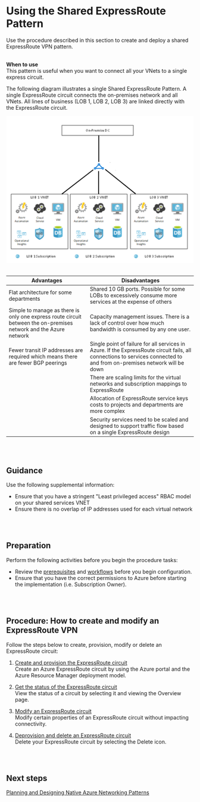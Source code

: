 # Using the Shared ExpressRoute Pattern
Use the procedure described in this section to create and deploy a shared ExpressRoute VPN pattern.
<br />
<br />

**When to use**  
This pattern is useful when you want to connect all your VNets to a single express circuit.

The following diagram illustrates a single Shared ExpressRoute Pattern. A single ExpressRoute circuit connects the on-premises network and all VNets. All lines of business (LOB 1, LOB 2, LOB 3) are linked directly with the ExpressRoute circuit.

![SharedExpressRoutePattern](https://github.com/alvarovitta/Azure-Networking/blob/master/images/ShareExpressRoutePattern.png)
<br />
<br />

| Advantages        | Disadvantages           |
| ------------- |---------------|
|Flat architecture for some departments	|Shared 10 GB ports. Possible for some LOBs to excessively consume more services at the expense of others|
Simple to manage as there is only one express route circuit between the on-premises network and the Azure network	|Capacity management issues. There is a lack of control over how much bandwidth is consumed by any one user.
|Fewer transit IP addresses are required which means there are fewer BGP peerings	|Single point of failure for all services in Azure. If the ExpressRoute circuit fails, all connections to services connected to and from on-premises network will be down  
||There are scaling limits for the virtual networks and subscription mappings to ExpressRoute
||Allocation of ExpressRoute service keys costs to projects and departments are more complex|
||Security services need to be scaled and designed to support traffic flow based on a single ExpressRoute design
<br />
<br />

## Guidance
Use the following supplemental information:

- Ensure that you have a stringent "Least privileged access" RBAC model on your shared services VNET 
- Ensure there is no overlap of IP addresses used for each virtual network
<br />
<br />

## Preparation
Perform the following activities before you begin the procedure tasks: 

- Review the [prerequisites](https://docs.microsoft.com/en-us/azure/expressroute/expressroute-prerequisites) and [workflows](https://docs.microsoft.com/en-us/azure/expressroute/expressroute-workflows) before you begin configuration.
- Ensure that you have the correct permissions to Azure before starting the implementation (i.e. Subscription Owner).
<br />
<br />

## Procedure:  How to create and modify an ExpressRoute VPN
Follow the steps below to create, provision, modify or delete an ExpressRoute circuit:
	
1. [Create and provision the ExpressRoute circuit](https://docs.microsoft.com/en-us/azure/expressroute/expressroute-howto-circuit-portal-resource-manager#create)  
  Create an Azure ExpressRoute circuit by using the Azure portal and the Azure Resource Manager deployment model. 
	
2. [Get the status of the ExpressRoute circuit](https://docs.microsoft.com/en-us/azure/expressroute/expressroute-howto-circuit-portal-resource-manager#status)  
  View the status of a circuit by selecting it and viewing the Overview page. 
	
3. [Modify an ExpressRoute circuit](https://docs.microsoft.com/en-us/azure/expressroute/expressroute-howto-circuit-portal-resource-manager#modify)  
  Modify certain properties of an ExpressRoute circuit without impacting connectivity.
	
4. [Deprovision and delete an ExpressRoute circuit](https://docs.microsoft.com/en-us/azure/expressroute/expressroute-howto-circuit-portal-resource-manager#delete)  
  Delete your ExpressRoute circuit by selecting the Delete icon.
<br />
<br />
	
## Next steps
[Planning and Designing Native Azure Networking Patterns](https://github.com/alvarovitta/Azure-Networking/blob/master/3.0-Planning-and-Designing-Native-Azure-Networking-Patterns.md)

